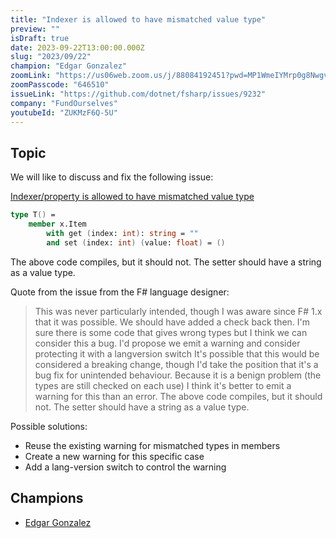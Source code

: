 ```yaml
---
title: "Indexer is allowed to have mismatched value type"
preview: ""
isDraft: true
date: 2023-09-22T13:00:00.000Z
slug: "2023/09/22"
champion: "Edgar Gonzalez"
zoomLink: "https://us06web.zoom.us/j/88084192451?pwd=MP1WmeIYMrp0g8NwgvRnhlE6MKdWL3.1"
zoomPasscode: "646510"
issueLink: "https://github.com/dotnet/fsharp/issues/9232"
company: "FundOurselves"
youtubeId: "ZUKMzF6Q-5U"
---
```


## Topic

We will like to discuss and fix the following issue:

[Indexer/property is allowed to have mismatched value type ](https://github.com/dotnet/fsharp/issues/9232)

```fsharp
type T() =
    member x.Item
        with get (index: int): string = ""
        and set (index: int) (value: float) = ()
```

The above code compiles, but it should not. The setter should have a string as a value type.

Quote from the issue from the F# language designer:

> This was never particularly intended, though I was aware since F# 1.x that it was possible. We should have added a check back then.
> I'm sure there is some code that gives wrong types but I think we can consider this a bug. I'd propose we emit a warning and consider protecting it with a langversion switch
> It's possible that this would be considered a breaking change, though I'd take the position that it's a bug fix for unintended behaviour. Because it is a benign problem (the types are still checked on each use) I think it's better to emit a warning for this than an error.
> The above code compiles, but it should not. The setter should have a string as a value type.

Possible solutions:

- Reuse the existing warning for mismatched types in members
- Create a new warning for this specific case
- Add a lang-version switch to control the warning

## Champions

- [Edgar Gonzalez](https://twitter.com/efgpdev)
